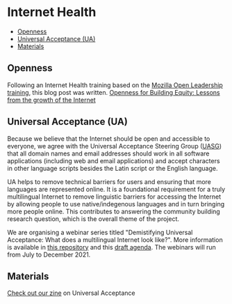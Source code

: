 # Internet Health
* [Openness](#openness)
* [Universal Acceptance (UA)](#universal-acceptance)
* [Materials](#materials)

## Openness
Following an Internet Health training based on the [Mozilla Open Leadership training](https://mozilla.github.io/open-leadership-training-series/), this blog post was written. [Openness for Building Equity: Lessons from the growth of the Internet](https://opendott.org/posts/openness-for-building-equity-internet/) 

## Universal Acceptance (UA)
Because we believe that the Internet should be open and accessible to everyone, we agree with the Universal Acceptance Steering Group ([UASG](https://uasg.tech/)) that all domain names and email addresses should work in all software applications (including web and email applications) and accept characters in other language scripts besides the Latin script or the English language. 

UA helps to remove technical barriers for users and ensuring that more languages are represented online. It is a foundational requirement for a truly multilingual Internet to remove linguistic barriers for accessing the Internet by allowing people to use native/indegenous languages and in turn bringing more people online. This contributes to answering the community building research question, which is the overall theme of the project. 

We are organising a webinar series titled "Demistifying Universal Acceptance: What does a multilingual Internet look like?". More information is available in [this repository](https://github.com/Universal-Acceptance-for-You/universal-acceptance-in-uganda) and this [draft agenda](https://github.com/Universal-Acceptance-for-You/universal-acceptance-in-uganda/blob/main/activities-and-events/UA-webinar-series-2021-2022.md). The webinars will run from July to December 2021.

## Materials
[Check out our zine](https://github.com/sktomor/OpenDoTT-communities/blob/master/resources/zines/zine-universal-acceptance-1.pdf) on Universal Acceptance
